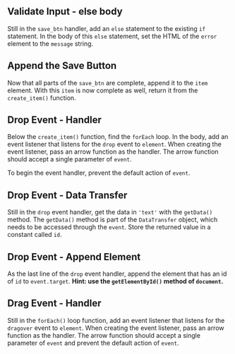 <!-- ## Create an Item

In this module we will add DOM event listeners to a Kanban Board. We will make it possible to add tasks, and drag and drop those tasks between columns.

To start, let's open the main file for the project, `js/kanban.js`.

Find the function called `create_item()`. In the body of this function, use the `createElement()` function to create a DOM element of type `div`. Save a reference to the element in a constant called `item`.

**Hint: when working with DOM elements, you will need to reference `document`.**

## Set Item Attributes

The `item` constant now stores a reference to a fully fledged DOM element. We can manipulate anything about this element. Below the existing code in the `create_item()` function, use the `add` method of the `classList` object to add the existing CSS class of `item` to the `item` element.

Next, give the `item` an `id` of `item-` plus the current value of `order`.

Finally, make the `item` `draggable`. -->

<!-- ## dragstart Event Listener

Now that the `item` is `draggable`, add an event listener that listens for the `dragstart` event to `item`. When creating the event listener, pass an arrow function as the handler. The arrow function should accept a single parameter of `event`, and it should return a call to the `setData()` method. The `setData()` method is part of the `DataTransfer` object, which needs to be accessed through the `event`.

Use the `setData()` method to set `'text'` to the `id` of the `event.target` element. -->
<!-- 
## dragend Event Listener

After the `dragstart` event listener, add an event listener that listens for the `dragend` event to `item`.

When creating the event listener, pass an arrow function as the handler. The arrow function should accept a single parameter of `event`, and it should return a call to the `clearData()` method. The `clearData()` method is part of the `DataTransfer` object, which needs to be accessed through the `event`. -->

<!-- ## Create input Element

Below the drag event listeners, use the `createElement()` method to create a DOM element of type `input`. Save a reference to the element in a constant called `input`.

Append this new `input` element to the `item` element with the correct DOM method. -->

<!-- ## Create a Save Button

Below the `input` element, use the `createElement()` method to create a DOM element of type `button`. Save a reference to the element in a constant called `save_btn`.

Change the `innerHTML` property of the `save_btn` element to `Save`. -->

<!-- ## Save Button Event Listener

We can now add an event listener to `save_btn`. Below the existing code, register an event listener for `save_btn` that listens for a `click` event. Pass an arrow function as the handler. The arrow function does not need to accept any parameters. -->

<!-- ## Validate Input - if conditional

In the body of the `save_btn` event handler, set the HTML of the `error` element to an empty string.

Next, create an `if` statement that tests whether the `value` of `input` is not equal to an empty string. -->
<!-- 
## Validate Input - if body

Add three lines in the body of the `if` statement. The first should add `1` to `order` and reassign the value back to `order`. The second should change the HTML of the `item` element to the `value` of the `input`. The third should toggle `adding` to `false`. -->

## Validate Input - else body

Still in the `save_btn` handler, add an `else` statement to the existing `if` statement. In the body of this `else` statement, set the HTML of the `error` element to the `message` string.

## Append the Save Button

Now that all parts of the `save_btn` are complete, append it to the `item` element. With this `item` is now complete as well, return it from the `create_item()` function.

## Drop Event - Handler

Below the `create_item()` function, find the `forEach` loop. In the body, add an event listener that listens for the `drop` event to `element`. When creating the event listener, pass an arrow function as the handler. The arrow function should accept a single parameter of `event`.

To begin the event handler, prevent the default action of `event`.

## Drop Event - Data Transfer

Still in the `drop` event handler, get the data in `'text'` with the `getData()` method. The `getData()` method is part of the `DataTransfer` object, which needs to be accessed through the `event`. Store the returned value in a constant called `id`.

## Drop Event - Append Element

As the last line of the `drop` event handler, append the element that has an id of `id` to `event.target`. **Hint: use the `getElementById()` method of `document`.**

## Drag Event - Handler

Still in the `forEach()` loop function, add an event listener that listens for the `dragover` event to `element`. When creating the event listener, pass an arrow function as the handler. The arrow function should accept a single parameter of `event` and prevent the default action of `event`.
